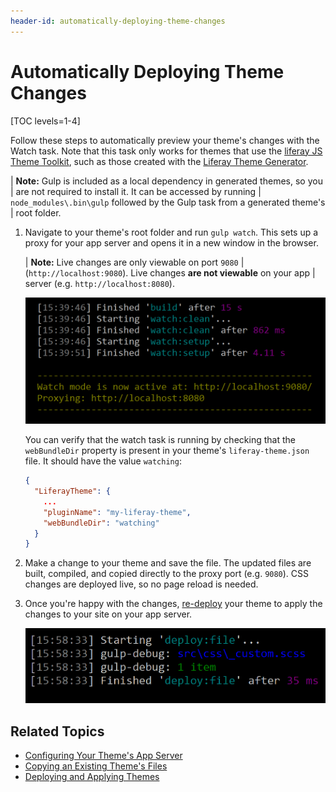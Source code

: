 ```yaml
---
header-id: automatically-deploying-theme-changes
---
```


# Automatically Deploying Theme Changes

[TOC levels=1-4]

Follow these steps to automatically preview your theme's changes with the Watch 
task. Note that this task only works for themes that use the 
[liferay JS Theme Toolkit](https://github.com/liferay/liferay-themes-sdk/tree/master/packages), 
such as those created with the 
[Liferay Theme Generator](/docs/7-2/reference/-/knowledge_base/r/installing-the-theme-generator-and-creating-a-theme). 

| **Note:** Gulp is included as a local dependency in generated themes, so you 
| are not required to install it. It can be accessed by running 
| `node_modules\.bin\gulp` followed by the Gulp task from a generated theme's 
| root folder.

1.  Navigate to your theme's root folder and run `gulp watch`. This sets up a 
    proxy for your app server and opens it in a new window in the browser. 

    | **Note:** Live changes are only viewable on port `9080` 
    | (`http://localhost:9080`). Live changes **are not viewable** on your app 
    | server (e.g. `http://localhost:8080`).

    ![Figure 1: Run the `gulp watch` task to automatically deploy any changes to your theme.](../../../../images/theme-dev-watching-themes-gulp-watch-startup.png)

    You can verify that the watch task is running by checking that the 
    `webBundleDir` property is present in your theme's `liferay-theme.json` 
    file. It should have the value `watching`:


    ```json
    {
      "LiferayTheme": {
        ...
        "pluginName": "my-liferay-theme",
        "webBundleDir": "watching"
      }
    }
    ```

2.  Make a change to your theme and save the file. The updated files are built, 
    compiled, and copied directly to the proxy port (e.g. `9080`). CSS changes 
    are deployed live, so no page reload is needed.
    
3.  Once you're happy with the changes, 
    [re-deploy](/docs/7-2/frameworks/-/knowledge_base/f/deploying-and-applying-themes) 
    your theme to apply the changes to your site on your app server.

    ![Figure 2: The watch task notifies you that the changes are deployed.](../../../../images/theme-dev-watching-themes-gulp-watch-auto-deploy.png)

## Related Topics

- [Configuring Your Theme's App Server](/docs/7-2/frameworks/-/knowledge_base/f/updating-your-themes-app-server)
- [Copying an Existing Theme's Files](/docs/7-2/frameworks/-/knowledge_base/f/copying-an-existing-themes-files)
- [Deploying and Applying Themes](/docs/7-2/frameworks/-/knowledge_base/f/deploying-and-applying-themes)
